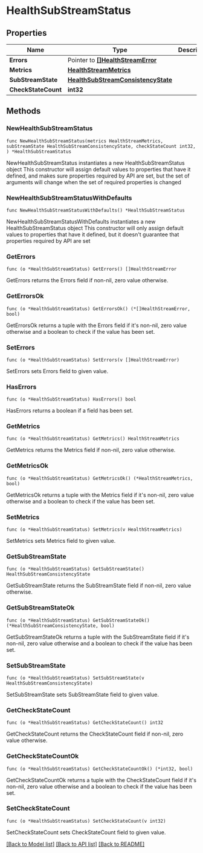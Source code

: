 # HealthSubStreamStatus

## Properties

Name | Type | Description | Notes
------------ | ------------- | ------------- | -------------
**Errors** | Pointer to [**[]HealthStreamError**](HealthStreamError.md) |  | [optional] 
**Metrics** | [**HealthStreamMetrics**](HealthStreamMetrics.md) |  | 
**SubStreamState** | [**HealthSubStreamConsistencyState**](HealthSubStreamConsistencyState.md) |  | 
**CheckStateCount** | **int32** |  | 

## Methods

### NewHealthSubStreamStatus

`func NewHealthSubStreamStatus(metrics HealthStreamMetrics, subStreamState HealthSubStreamConsistencyState, checkStateCount int32, ) *HealthSubStreamStatus`

NewHealthSubStreamStatus instantiates a new HealthSubStreamStatus object
This constructor will assign default values to properties that have it defined,
and makes sure properties required by API are set, but the set of arguments
will change when the set of required properties is changed

### NewHealthSubStreamStatusWithDefaults

`func NewHealthSubStreamStatusWithDefaults() *HealthSubStreamStatus`

NewHealthSubStreamStatusWithDefaults instantiates a new HealthSubStreamStatus object
This constructor will only assign default values to properties that have it defined,
but it doesn't guarantee that properties required by API are set

### GetErrors

`func (o *HealthSubStreamStatus) GetErrors() []HealthStreamError`

GetErrors returns the Errors field if non-nil, zero value otherwise.

### GetErrorsOk

`func (o *HealthSubStreamStatus) GetErrorsOk() (*[]HealthStreamError, bool)`

GetErrorsOk returns a tuple with the Errors field if it's non-nil, zero value otherwise
and a boolean to check if the value has been set.

### SetErrors

`func (o *HealthSubStreamStatus) SetErrors(v []HealthStreamError)`

SetErrors sets Errors field to given value.

### HasErrors

`func (o *HealthSubStreamStatus) HasErrors() bool`

HasErrors returns a boolean if a field has been set.

### GetMetrics

`func (o *HealthSubStreamStatus) GetMetrics() HealthStreamMetrics`

GetMetrics returns the Metrics field if non-nil, zero value otherwise.

### GetMetricsOk

`func (o *HealthSubStreamStatus) GetMetricsOk() (*HealthStreamMetrics, bool)`

GetMetricsOk returns a tuple with the Metrics field if it's non-nil, zero value otherwise
and a boolean to check if the value has been set.

### SetMetrics

`func (o *HealthSubStreamStatus) SetMetrics(v HealthStreamMetrics)`

SetMetrics sets Metrics field to given value.


### GetSubStreamState

`func (o *HealthSubStreamStatus) GetSubStreamState() HealthSubStreamConsistencyState`

GetSubStreamState returns the SubStreamState field if non-nil, zero value otherwise.

### GetSubStreamStateOk

`func (o *HealthSubStreamStatus) GetSubStreamStateOk() (*HealthSubStreamConsistencyState, bool)`

GetSubStreamStateOk returns a tuple with the SubStreamState field if it's non-nil, zero value otherwise
and a boolean to check if the value has been set.

### SetSubStreamState

`func (o *HealthSubStreamStatus) SetSubStreamState(v HealthSubStreamConsistencyState)`

SetSubStreamState sets SubStreamState field to given value.


### GetCheckStateCount

`func (o *HealthSubStreamStatus) GetCheckStateCount() int32`

GetCheckStateCount returns the CheckStateCount field if non-nil, zero value otherwise.

### GetCheckStateCountOk

`func (o *HealthSubStreamStatus) GetCheckStateCountOk() (*int32, bool)`

GetCheckStateCountOk returns a tuple with the CheckStateCount field if it's non-nil, zero value otherwise
and a boolean to check if the value has been set.

### SetCheckStateCount

`func (o *HealthSubStreamStatus) SetCheckStateCount(v int32)`

SetCheckStateCount sets CheckStateCount field to given value.



[[Back to Model list]](../README.md#documentation-for-models) [[Back to API list]](../README.md#documentation-for-api-endpoints) [[Back to README]](../README.md)


